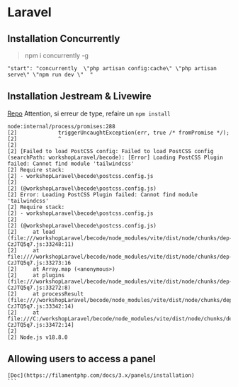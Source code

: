 
# Laravel

## Installation Concurrently

> npm i concurrently -g

```
"start": "concurrently  \"php artisan config:cache\" \"php artisan serve\" \"npm run dev \"  "
```


## Installation Jestream & Livewire

[Repo](https://github.com/artisan24fullstack/automatisationLaravel/tree/main/authLaravel)
Attention, si erreur de type, refaire un ```npm install```

 ```
 node:internal/process/promises:288
[2]             triggerUncaughtException(err, true /* fromPromise */);
[2]             ^
[2]
[2] [Failed to load PostCSS config: Failed to load PostCSS config (searchPath: workshopLaravel/becode): [Error] Loading PostCSS Plugin failed: Cannot find module 'tailwindcss'
[2] Require stack:
[2] - workshopLaravel\becode\postcss.config.js
[2]
[2] (@workshopLaravel\becode\postcss.config.js)
[2] Error: Loading PostCSS Plugin failed: Cannot find module 'tailwindcss'
[2] Require stack:
[2] - workshopLaravel\becode\postcss.config.js
[2]
[2] (@workshopLaravel\becode\postcss.config.js)
[2]     at load (file:///workshopLaravel/becode/node_modules/vite/dist/node/chunks/dep-CzJTQ5q7.js:33248:11)
[2]     at file:////workshopLaravel/becode/node_modules/vite/dist/node/chunks/dep-CzJTQ5q7.js:33273:16
[2]     at Array.map (<anonymous>)
[2]     at plugins (file:///workshopLaravel/becode/node_modules/vite/dist/node/chunks/dep-CzJTQ5q7.js:33272:8)
[2]     at processResult (file:////workshopLaravel/becode/node_modules/vite/dist/node/chunks/dep-CzJTQ5q7.js:33342:14)
[2]     at file:///C:/workshopLaravel/becode/node_modules/vite/dist/node/chunks/dep-CzJTQ5q7.js:33472:14]
[2]
[2] Node.js v18.8.0
```

## Allowing users to access a panel
````
[Doc](https://filamentphp.com/docs/3.x/panels/installation)
```
